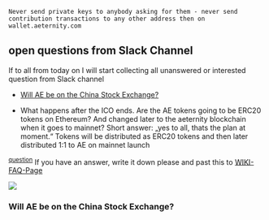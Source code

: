     Never send private keys to anybody asking for them - never send
    contribution transactions to any other address then on
    wallet.aeternity.com


## open questions from Slack Channel

If to all from today on I will start collecting all unanswered or
interested question from Slack channel


* [Will AE be on the China Stock Exchange?](#)


* What happens after the ICO ends. Are the AE tokens going to be ERC20 tokens on Ethereum? And changed later to the aeternity blockchain when it goes to mainnet? Short answer: „yes to all, thats the plan at moment.“
Tokens will be distributed as ERC20 tokens and then later distributed 1:1 to AE on mainnet launch

<sup>[question](https://aeternity.slack.com/archives/C229MJXFE/p1496483480968208)</sup>
If you have an answer, write it down please and past this to [WIKI-FAQ-Page](Frequently-Asked-Questions)

[![](https://cdn-images-1.medium.com/max/800/1*Fh8Te8hkihkvLufP05tKPQ.png)](#)

### Will AE be on the China Stock Exchange?